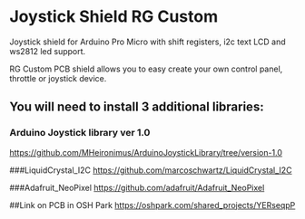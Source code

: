 # Joystick Shield RG Custom
Joystick shield for Arduino Pro Micro with shift registers, i2c text LCD and ws2812 led support.

RG Custom PCB  shield allows you to easy create your own control panel, throttle or joystick device. 

## You will need to install 3 additional libraries:
### Arduino Joystick library ver 1.0
https://github.com/MHeironimus/ArduinoJoystickLibrary/tree/version-1.0

###LiquidCrystal_I2C
https://github.com/marcoschwartz/LiquidCrystal_I2C

###Adafruit_NeoPixel
https://github.com/adafruit/Adafruit_NeoPixel

##Link on PCB in OSH Park https://oshpark.com/shared_projects/YERseqpP
